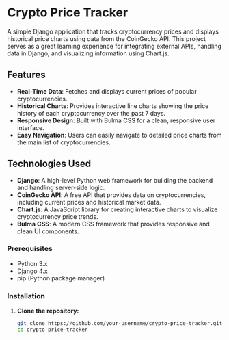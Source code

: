 # Crypto Price Tracker

A simple Django application that tracks cryptocurrency prices and displays historical price charts using data from the CoinGecko API. This project serves as a great learning experience for integrating external APIs, handling data in Django, and visualizing information using Chart.js.

## Features

- **Real-Time Data**: Fetches and displays current prices of popular cryptocurrencies.
- **Historical Charts**: Provides interactive line charts showing the price history of each cryptocurrency over the past 7 days.
- **Responsive Design**: Built with Bulma CSS for a clean, responsive user interface.
- **Easy Navigation**: Users can easily navigate to detailed price charts from the main list of cryptocurrencies.

## Technologies Used

- **Django**: A high-level Python web framework for building the backend and handling server-side logic.
- **CoinGecko API**: A free API that provides data on cryptocurrencies, including current prices and historical market data.
- **Chart.js**: A JavaScript library for creating interactive charts to visualize cryptocurrency price trends.
- **Bulma CSS**: A modern CSS framework that provides responsive and clean UI components.

### Prerequisites

- Python 3.x
- Django 4.x
- pip (Python package manager)

### Installation

1. **Clone the repository:**
   ```bash
   git clone https://github.com/your-username/crypto-price-tracker.git
   cd crypto-price-tracker
